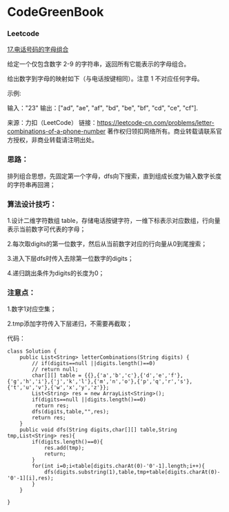 # CodeGreenBook

### Leetcode

[17.电话号码的字母组合](https://leetcode-cn.com/problems/letter-combinations-of-a-phone-number/)

给定一个仅包含数字 2-9 的字符串，返回所有它能表示的字母组合。

给出数字到字母的映射如下（与电话按键相同）。注意 1 不对应任何字母。



示例:

输入："23"
输出：["ad", "ae", "af", "bd", "be", "bf", "cd", "ce", "cf"].

来源：力扣（LeetCode）
链接：https://leetcode-cn.com/problems/letter-combinations-of-a-phone-number
著作权归领扣网络所有。商业转载请联系官方授权，非商业转载请注明出处。

### 思路：

排列组合思想，先固定第一个字母，dfs向下搜索，直到组成长度为输入数字长度的字符串再回溯；

### 算法设计技巧：

1.设计二维字符数组 table，存储电话按键字符，一维下标表示对应数组，行向量表示当前数字可代表的字母；

2.每次取digits的第一位数字，然后从当前数字对应的行向量从0到尾搜索；

3.进入下层dfs时传入去除第一位数字的digits；

4.递归跳出条件为digits的长度为0；

### 注意点：

1.数字1对应空集；

2.tmp添加字符传入下层递归，不需要再截取；

代码：

```
class Solution {
    public List<String> letterCombinations(String digits) {
        // if(digits==null ||digits.length()==0)
        // return null;
        char[][] table = {{},{'a','b','c'},{'d','e','f'},{'g','h','i'},{'j','k','l'},{'m','n','o'},{'p','q','r','s'},{'t','u','v'},{'w','x','y','z'}};
        List<String> res = new ArrayList<String>();
        if(digits==null ||digits.length()==0)
         return res;
        dfs(digits,table,"",res);
        return res;
    }
    public void dfs(String digits,char[][] table,String tmp,List<String> res){
        if(digits.length()==0){
            res.add(tmp);
            return;
        }
        for(int i=0;i<table[digits.charAt(0)-'0'-1].length;i++){
            dfs(digits.substring(1),table,tmp+table[digits.charAt(0)-'0'-1][i],res);
        }
    }

}

```







